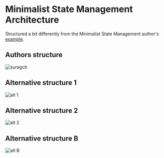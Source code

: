# Minimalist State Management Architecture

Structured a bit differently from the Minimalist State Management author's [example](https://github.com/suragch/minimalist_state_management_timer_app).

## Authors structure
![suragch](https://user-images.githubusercontent.com/25743901/156568310-96c23ace-ffeb-4080-bdb8-7ccf75905739.png)

## Alternative structure 1
![alt 1](https://user-images.githubusercontent.com/25743901/156568364-dc4f5547-4bff-4ed3-9dfd-643cfda6c73b.png)


## Alternative structure 2
![alt 2](https://user-images.githubusercontent.com/25743901/156568371-059b2321-a6c7-447e-b5a8-c5b2bd644eaf.png)


## Alternative structure B
![alt B](https://user-images.githubusercontent.com/25743901/156568380-956dcf4e-ef3d-4d69-a060-928e4fb32103.png)
